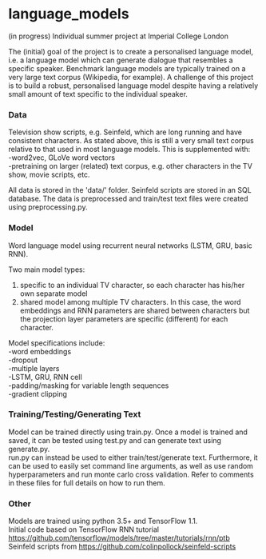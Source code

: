 # language_models

(in progress) Individual summer project at Imperial College London

The (initial) goal of the project is to create a personalised language model, i.e. a language model which can generate dialogue that resembles a specific speaker. Benchmark language models are typically trained on a very large text corpus (Wikipedia, for example). A challenge of this project is to build a robust, personalised language model despite having a relatively small amount of text specific to the individual speaker.

### Data
Television show scripts, e.g. Seinfeld, which are long running and have consistent characters. As stated above, this is still a very small text corpus relative to that used in most language models. This is supplemented with:  
-word2vec, GLoVe word vectors  
-pretraining on larger (related) text corpus, e.g. other characters in the TV show, movie scripts, etc.  
  
All data is stored in the 'data/' folder. Seinfeld scripts are stored in an SQL database. The data is preprocessed and train/test text files were created using preprocessing.py.

### Model
Word language model using recurrent neural networks (LSTM, GRU, basic RNN). 

Two main model types:
1. specific to an individual TV character, so each character has his/her own separate model  
2. shared model among multiple TV characters. In this case, the word embeddings and RNN parameters are shared between characters but the projection layer parameters are specific (different) for each character.  

Model specifications include:  
-word embeddings  
-dropout  
-multiple layers  
-LSTM, GRU, RNN cell  
-padding/masking for variable length sequences  
-gradient clipping  

### Training/Testing/Generating Text
Model can be trained directly using train.py. Once a model is trained and saved, it can be tested using test.py and can generate text using generate.py.  
run.py can instead be used to either train/test/generate text. Furthermore, it can be used to easily set command line arguments, as well as use random hyperparameters and run monte carlo cross validation. Refer to comments in these files for full details on how to run them.

### Other
Models are trained using python 3.5+ and TensorFlow 1.1.  
Initial code based on TensorFlow RNN tutorial https://github.com/tensorflow/models/tree/master/tutorials/rnn/ptb  
Seinfeld scripts from https://github.com/colinpollock/seinfeld-scripts

